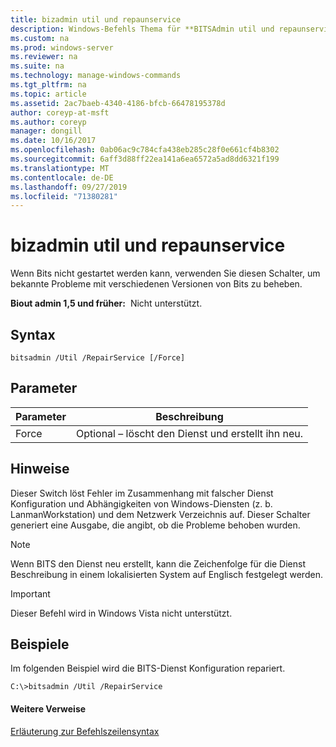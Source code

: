 ```yaml
---
title: bizadmin util und repaunservice
description: Windows-Befehls Thema für **BITSAdmin util und repaunservice** -Command, das verwendet wird, um bekannte Probleme mit verschiedenen Versionen des Bits-dienstanweises zu beheben.
ms.custom: na
ms.prod: windows-server
ms.reviewer: na
ms.suite: na
ms.technology: manage-windows-commands
ms.tgt_pltfrm: na
ms.topic: article
ms.assetid: 2ac7baeb-4340-4186-bfcb-66478195378d
author: coreyp-at-msft
ms.author: coreyp
manager: dongill
ms.date: 10/16/2017
ms.openlocfilehash: 0ab06ac9c784cfa438eb285c28f0e661cf4b8302
ms.sourcegitcommit: 6aff3d88ff22ea141a6ea6572a5ad8dd6321f199
ms.translationtype: MT
ms.contentlocale: de-DE
ms.lasthandoff: 09/27/2019
ms.locfileid: "71380281"
---
```

# <a name="bitsadmin-util-and-repairservice"></a>bizadmin util und repaunservice

Wenn Bits nicht gestartet werden kann, verwenden Sie diesen Schalter, um bekannte Probleme mit verschiedenen Versionen von Bits zu beheben.

**Biout admin 1,5 und früher:**  Nicht unterstützt.

## <a name="syntax"></a>Syntax

```
bitsadmin /Util /RepairService [/Force]
```

## <a name="parameters"></a>Parameter

|Parameter|Beschreibung|
|---------|-----------|
|Force|Optional – löscht den Dienst und erstellt ihn neu.|

## <a name="remarks"></a>Hinweise

Dieser Switch löst Fehler im Zusammenhang mit falscher Dienst Konfiguration und Abhängigkeiten von Windows-Diensten (z. b. LanmanWorkstation) und dem Netzwerk Verzeichnis auf. Dieser Schalter generiert eine Ausgabe, die angibt, ob die Probleme behoben wurden.

> [!NOTE]
> Wenn BITS den Dienst neu erstellt, kann die Zeichenfolge für die Dienst Beschreibung in einem lokalisierten System auf Englisch festgelegt werden.

> [!IMPORTANT]
> Dieser Befehl wird in Windows Vista nicht unterstützt.

## <a name="BKMK_examples"></a>Beispiele

Im folgenden Beispiel wird die BITS-Dienst Konfiguration repariert.
```
C:\>bitsadmin /Util /RepairService
```

#### <a name="additional-references"></a>Weitere Verweise

[Erläuterung zur Befehlszeilensyntax](command-line-syntax-key.md)